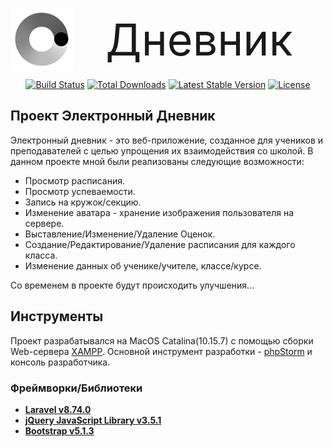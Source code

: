 <p align="center" style="display: flex">
<img src="https://github.com/Ruslan131132/project_laravel/blob/master/public/img/LogoMospolytech.jpg" width="100px" height="100px">
<span style="margin: auto; font-size: 500%">Дневник</span>
</p>

<p align="center">
<a href="https://travis-ci.org/laravel/framework"><img src="https://travis-ci.org/laravel/framework.svg" alt="Build Status"></a>
<a href="https://packagist.org/packages/laravel/framework"><img src="https://img.shields.io/packagist/dt/laravel/framework" alt="Total Downloads"></a>
<a href="https://packagist.org/packages/laravel/framework"><img src="https://img.shields.io/packagist/v/laravel/framework" alt="Latest Stable Version"></a>
<a href="https://packagist.org/packages/laravel/framework"><img src="https://img.shields.io/packagist/l/laravel/framework" alt="License"></a>
</p>

## Проект Электронный Дневник

Электронный дневник - это веб-приложение, созданное для учеников и преподавателей с целью упрощения их взаимодействия со школой. В данном проекте мной были реализованы следующие возможности:

- Просмотр расписания.
- Просмотр успеваемости.
- Запись на кружок/секцию.
- Изменение аватара - хранение изображения пользователя на сервере.
- Выставление/Изменение/Удаление Оценок.
- Создание/Редактирование/Удаление расписания для каждого класса.
- Изменение данных об ученике/учителе, классе/курсе.

Со временем в проекте будут происходить улучшения...


## Инструменты

Проект разрабатывался на MacOS Catalina(10.15.7) с помощью сборки Web-сервера [XAMPP](https://www.apachefriends.org/ru/index.html). 
Основной инструмент разработки - [phpStorm](https://www.jetbrains.com/ru-ru/phpstorm/) и консоль разработчика.

### Фреймворки/Библиотеки
- **[Laravel v8.74.0](https://laravel.com/docs/8.x)**
- **[jQuery JavaScript Library v3.5.1](https://jquery.com/download/)**
- **[Bootstrap v5.1.3](https://getbootstrap.com/docs/5.1/getting-started/introduction/)**

